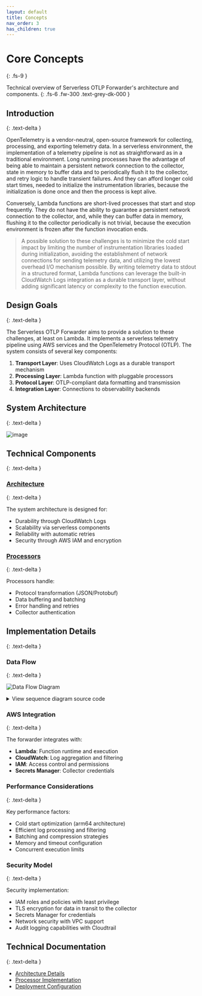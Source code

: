 ```yaml
---
layout: default
title: Concepts
nav_order: 3
has_children: true
---
```


# Core Concepts
{: .fs-9 }

Technical overview of Serverless OTLP Forwarder's architecture and components.
{: .fs-6 .fw-300 .text-grey-dk-000  }

## Introduction
{: .text-delta }

OpenTelemetry is a vendor-neutral, open-source framework for collecting, processing, and exporting telemetry data. In a serverless environment, the implementation of a telemetry pipeline is not as straightforward as in a traditional environment. Long running processes have the advantage of being able to maintain a persistent network connection to the collector, state in memory to buffer data and to periodically flush it to the collector, and retry logic to handle transient failures. And they can afford longer cold start times, needed to initialize the instrumentation libraries, because the initialization is done once and then the process is kept alive.

Conversely, Lambda functions are short-lived processes that start and stop frequently. They do not have the ability to guarantee a persistent network connection to the collector, and, while they can buffer data in memory, flushing it to the collector periodically is not trivial, because the execution environment is frozen after the function invocation ends. 

> A possible solution to these challenges is to minimize the cold start impact by limiting the number of instrumentation libraries loaded during initialization, avoiding the establishment of network connections for sending telemetry data, and utilizing the lowest overhead I/O mechanism possible. By writing telemetry data to stdout in a structured format, Lambda functions can leverage the built-in CloudWatch Logs integration as a durable transport layer, without adding significant latency or complexity to the function execution.

## Design Goals
{: .text-delta }

The Serverless OTLP Forwarder aims to provide a solution to these challenges, at least on Lambda. It implements a serverless telemetry pipeline using AWS services and the OpenTelemetry Protocol (OTLP). The system consists of several key components:

1. **Transport Layer**: Uses CloudWatch Logs as a durable transport mechanism
2. **Processing Layer**: Lambda function with pluggable processors
3. **Protocol Layer**: OTLP-compliant data formatting and transmission
4. **Integration Layer**: Connections to observability backends


## System Architecture
{: .text-delta }

![image](https://github.com/user-attachments/assets/7af44a01-10d5-439c-89bb-27a75cf21c41)

## Technical Components
{: .text-delta }

### [Architecture](architecture)
{: .text-delta }

The system architecture is designed for:
- Durability through CloudWatch Logs
- Scalability via serverless components
- Reliability with automatic retries
- Security through AWS IAM and encryption

### [Processors](processors)
{: .text-delta }

Processors handle:
- Protocol transformation (JSON/Protobuf)
- Data buffering and batching
- Error handling and retries
- Collector authentication

## Implementation Details
{: .text-delta }

### Data Flow
{: .text-delta }

![Data Flow Diagram](https://github.com/user-attachments/assets/2252d2e4-d30d-4a1c-b433-9b552c1ad383)

<details markdown="1">
<summary>View sequence diagram source code</summary>

```
sequenceDiagram
    participant App as Lambda Function
    participant CW as CloudWatch Logs
    participant Fwd as Forwarder
    participant Proc as Processor
    participant Col as Collector

    App->>CW: Write OTLP data to stdout
    Note over App,CW: Structured JSON/protobuf
    CW->>Fwd: Forward via subscription
    Note over CW,Fwd: Filter pattern match
    Fwd->>Proc: Process log events
    Note over Fwd,Proc: Transform & batch
    Proc->>Col: Forward via OTLP/HTTP
    Note over Proc,Col: Compressed & authenticated
```

</details>

### AWS Integration
{: .text-delta }

The forwarder integrates with:
- **Lambda**: Function runtime and execution
- **CloudWatch**: Log aggregation and filtering
- **IAM**: Access control and permissions
- **Secrets Manager**: Collector credentials

### Performance Considerations
{: .text-delta }

Key performance factors:
- Cold start optimization (arm64 architecture)
- Efficient log processing and filtering
- Batching and compression strategies
- Memory and timeout configuration
- Concurrent execution limits

### Security Model
{: .text-delta }

Security implementation:
- IAM roles and policies with least privilege
- TLS encryption for data in transit to the collector
- Secrets Manager for credentials
- Network security with VPC support
- Audit logging capabilities with Cloudtrail

## Technical Documentation
{: .text-delta }

- [Architecture Details](architecture)
- [Processor Implementation](processors)
- [Deployment Configuration](../deployment)